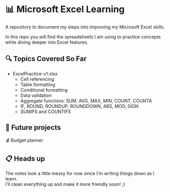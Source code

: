 # :bar_chart: Microsoft Excel Learning
A repository to document my steps into improving my Microsoft Excel skills.

In this repo you will find the spreadsheets I am using to practice concepts while diving deeper into Excel features.

## :mag: Topics Covered So Far
- ExcelPractice-v1.xlsx
  - Cell referencing
  - Table formatting
  - Conditional formatting
  - Data validation
  - Aggregate functions: SUM, AVG, MAX, MIN, COUNT, COUNTA
  - IF, ROUND, ROUNDUP, ROUNDDOWN, ABS, MOD, SIGN
  - SUMIFS  and COUNTIFS

## :calendar: Future projects
💰 Budget planner

## :clipboard: Heads up
The notes look a little messy for now since I'm writing things down as I learn.  
I’ll clean everything up and make it more friendly soon! ;)
